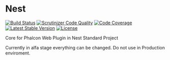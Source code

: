 Nest
====

[![Build Status](https://travis-ci.org/nexik/nest-core.svg?branch=master)](https://travis-ci.org/nexik/nest-core)
[![Scrutinizer Code Quality](https://scrutinizer-ci.com/g/nexik/nest-core/badges/quality-score.png?s=d56d0b834d8db65b2593b61b3ff1285f43b172c4)](https://scrutinizer-ci.com/g/nexik/nest-core/)
[![Code Coverage](https://scrutinizer-ci.com/g/nexik/nest-core/badges/coverage.png?s=3fac9559cbc910711d1705d6879407a87fb186b9)](https://scrutinizer-ci.com/g/nexik/nest-core/)
[![Latest Stable Version](https://poser.pugx.org/nexik/nest-core/v/stable.png)](https://packagist.org/packages/nexik/nest-core)
[![License](https://poser.pugx.org/nexik/nest-core/license.png)](https://packagist.org/packages/nexik/nest-core)

Core for Phalcon Web Plugin in Nest Standard Project

Currently in alfa stage everything can be changed. Do not use in Production enviroment.
